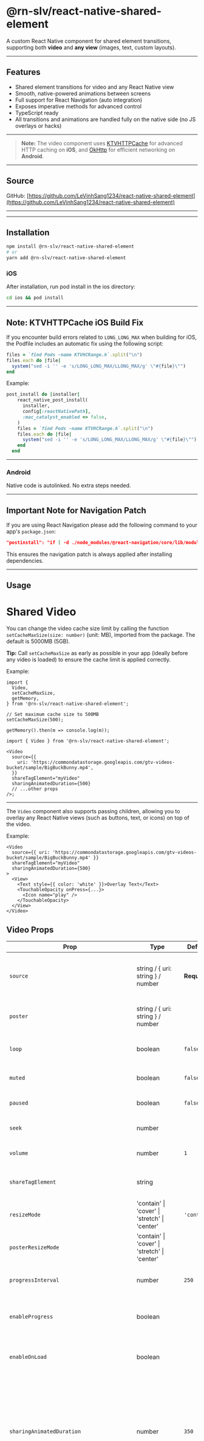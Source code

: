 # @rn-slv/react-native-shared-element

A custom React Native component for shared element transitions, supporting both **video** and **any view** (images, text, custom layouts).

---

## Features

- Shared element transitions for video and any React Native view
- Smooth, native-powered animations between screens
- Full support for React Navigation (auto integration)
- Exposes imperative methods for advanced control
- TypeScript ready
- All transitions and animations are handled fully on the native side (no JS overlays or hacks)

---

> **Note:**
> The video component uses [KTVHTTPCache](https://github.com/ChangbaDevs/KTVHTTPCache) for advanced HTTP caching on **iOS**, and [OkHttp](https://square.github.io/okhttp/) for efficient networking on **Android**.

---

## Source

GitHub: [https://github.com/LeVinhSang1234/react-native-shared-element](https://github.com/LeVinhSang1234/react-native-shared-element)

---

---

## Installation

```bash
npm install @rn-slv/react-native-shared-element
# or
yarn add @rn-slv/react-native-shared-element
```

### iOS

After installation, run pod install in the ios directory:

```bash
cd ios && pod install
```

---

## Note: KTVHTTPCache iOS Build Fix

If you encounter build errors related to `LONG_LONG_MAX` when building for iOS, the Podfile includes an automatic fix using the following script:

```ruby
files = `find Pods -name KTVHCRange.h`.split("\n")
files.each do |file|
  system("sed -i '' -e 's/LONG_LONG_MAX/LLONG_MAX/g' \"#{file}\"")
end
```

Example:

```ruby
post_install do |installer|
    react_native_post_install(
      installer,
      config[:reactNativePath],
      :mac_catalyst_enabled => false,
    )
    files = `find Pods -name KTVHCRange.h`.split("\n")
    files.each do |file|
      system("sed -i '' -e 's/LONG_LONG_MAX/LLONG_MAX/g' \"#{file}\"")
    end
  end
```

---

### Android

Native code is autolinked. No extra steps needed.

---

## Important Note for Navigation Patch

If you are using React Navigation please add the following command to your app's `package.json`:

```json
"postinstall": "if [ -d ./node_modules/@react-navigation/core/lib/module ] && [ -d ./node_modules/@rn-slv/react-native-shared-element ]; then cp ./node_modules/@rn-slv/react-native-shared-element/packages/auto-navigation.txt ./node_modules/@react-navigation/core/lib/module/useNavigation.js; fi"
```

This ensures the navigation patch is always applied after installing dependencies.

---

## Usage

# Shared Video

You can change the video cache size limit by calling the function `setCacheMaxSize(size: number)` (unit: MB), imported from the package. The default is 5000MB (5GB).

**Tip:** Call `setCacheMaxSize` as early as possible in your app (ideally before any video is loaded) to ensure the cache limit is applied correctly.

Example:

```tsx
import {
  Video,
  setCacheMaxSize,
  getMemory,
} from '@rn-slv/react-native-shared-element';

// Set maximum cache size to 500MB
setCacheMaxSize(500);

getMemory().then(m => console.log(m));
```

```tsx
import { Video } from '@rn-slv/react-native-shared-element';

<Video
  source={{
    uri: 'https://commondatastorage.googleapis.com/gtv-videos-bucket/sample/BigBuckBunny.mp4',
  }}
  shareTagElement="myVideo"
  sharingAnimatedDuration={500}
  // ...other props
/>;
```

---

The `Video` component also supports passing children, allowing you to overlay any React Native views (such as buttons, text, or icons) on top of the video.

Example:

```tsx
<Video
  source={{ uri: 'https://commondatastorage.googleapis.com/gtv-videos-bucket/sample/BigBuckBunny.mp4' }}
  shareTagElement="myVideo"
  sharingAnimatedDuration={500}
>
  <View>
    <Text style={{ color: 'white' }}>Overlay Text</Text>
    <TouchableOpacity onPress={...}>
      <Icon name="play" />
    </TouchableOpacity>
  </View>
</Video>
```

## Video Props

| Prop                                      | Type                                          | Default      | Description                                                                                                                                      |
| ----------------------------------------- | --------------------------------------------- | ------------ | ------------------------------------------------------------------------------------------------------------------------------------------------ |
| `source`                                  | string / { uri: string } / number             | **Required** | Video source. Can be a URL string, local asset, or resource ID.                                                                                  |
| `poster`                                  | string / { uri: string } / number             |              | Poster image to display before the video loads.                                                                                                  |
| `loop`                                    | boolean                                       | `false`      | If true, the video will loop when it ends.                                                                                                       |
| `muted`                                   | boolean                                       | `false`      | If true, the video will be muted.                                                                                                                |
| `paused`                                  | boolean                                       | `false`      | If true, the video will be paused.                                                                                                               |
| `seek`                                    | number                                        |              | Seek to a specific time (in seconds).                                                                                                            |
| `volume`                                  | number                                        | `1`          | Video volume (0 to 1).                                                                                                                           |
| `shareTagElement`                         | string                                        |              | Tag for shared element transition.                                                                                                               |
| `resizeMode`                              | 'contain' \| 'cover' \| 'stretch' \| 'center' | `'contain'`  | Video resize mode.                                                                                                                               |
| `posterResizeMode`                        | 'contain' \| 'cover' \| 'stretch' \| 'center' |              | Poster resize mode.                                                                                                                              |
| `progressInterval`                        | number                                        | `250`        | Interval (ms) for progress updates via onProgress.                                                                                               |
| `enableProgress`                          | boolean                                       |              | Enable onProgress event (auto if onProgress is provided).                                                                                        |
| `enableOnLoad`                            | boolean                                       |              | Enable onLoad event (auto if onLoad is provided).                                                                                                |
| `sharingAnimatedDuration`                 | number                                        | `350`        | Duration (ms) for shared element transition animation.<br>Note: Will try to get from React Navigation if available, otherwise defaults to 350ms. |
| `fullscreen`                              | boolean                                       | `false`      | Enable fullscreen mode for video.                                                                                                                |
| `bufferConfig`                            | object (BufferConfig)                         |              | Advanced buffer configuration for video playback (Android only). See [BufferConfig](#bufferconfig) below.                                        |
| `maxBitRate`                              | number                                        |              | Maximum video bit rate.                                                                                                                          |
| `rate`                                    | number                                        |              | Playback rate (speed).                                                                                                                           |
| `preventsDisplaySleepDuringVideoPlayback` | boolean                                       |              | Prevent device display from sleeping during video playback.                                                                                      |
| `children`                                | ReactNode                                     |              | Any React Native view(s) to overlay on top of the video.                                                                                         |

### BufferConfig

BufferConfig object fields (Android only):

| Field                              | Type   | Description                                                             |
| ---------------------------------- | ------ | ----------------------------------------------------------------------- |
| `minBufferMs`                      | number | Minimum buffer duration (ms) before playback starts.                    |
| `maxBufferMs`                      | number | Maximum buffer duration (ms) allowed during playback.                   |
| `bufferForPlaybackMs`              | number | Amount of buffer (ms) required to start playback.                       |
| `bufferForPlaybackAfterRebufferMs` | number | Amount of buffer (ms) required to resume playback after rebuffering.    |
| `maxHeapAllocationPercent`         | number | Maximum percent of heap memory allowed for video buffer (Android only). |

## Event Props (Video only)

The following event props apply only to the `Video` component:

| Prop          | Type     | Description                                      |
| ------------- | -------- | ------------------------------------------------ |
| `onEnd`       | function | Called when the video reaches the end.           |
| `onLoad`      | function | Called when the video is loaded.                 |
| `onError`     | function | Called when an error occurs.                     |
| `onProgress`  | function | Called periodically with playback progress.      |
| `onLoadStart` | function | Called when the video starts loading.            |
| `onBuffering` | function | Called when the video starts or stops buffering. |

---

## Imperative Methods (Ref)

### Video Ref Methods

```tsx
const videoRef = useRef<VideoRef>(null);

<Video ref={videoRef} source={...} />

// Pause the video playback
videoRef.current?.pause();

// Resume the video playback
videoRef.current?.resume();

// Seek to a specific time (in seconds)
videoRef.current?.seek(30);

// Measure the component's dimensions (returns {x, y, width, height, pageX, pageY})
videoRef.current?.measure((data) => {
  console.log('Dimensions:', data);
});

// Prepare for recycle (preserves shared element for transition)
// Triggers shared element back transition.
// This is the main method for backShareElement. Call it manually if you want to run the shared element transition when navigating back, especially in cases where you do not use navigation.
await videoRef.current?.prepareForRecycle();

// Present the fullscreen video player
videoRef.current?.presentFullscreenPlayer();

// Dismiss the fullscreen video player
videoRef.current?.dismissFullscreenPlayer();
```

---

## License

MIT License - see the [LICENSE](LICENSE) file for details.

---

## Author

Sang Le (lsang2884@gmail.com)

<video src="https://github.com/user-attachments/assets/24d59a51-fd69-41c0-b299-1e031c982607" controls width="400"></video>
